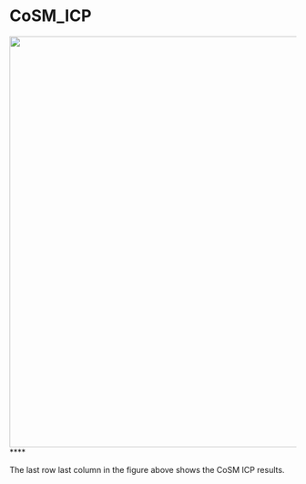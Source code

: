 # CoSM_ICP
<img src="gif_1.gif" width="1280" height="720"/>****

The last row last column in the figure above shows the CoSM ICP results.
